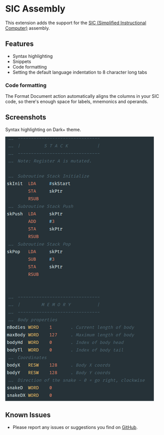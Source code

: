 # SIC Assembly

This extension adds the support for the [SIC (Simplified Instructional Computer)](https://en.wikipedia.org/wiki/Simplified_Instructional_Computer) assembly.

## Features

- Syntax highlighting
- Snippets
- Code formatting
- Setting the default language indentation to 8 character long tabs

### Code formatting
The Format Document action automatically aligns the columns in your SIC code, so there's enough space for labels, mnemonics and operands.

## Screenshots
Syntax highlighting on Dark+ theme.

![Syntax highlighting example](./images/syntax_highlighting.png)

## Known Issues

- Please report any issues or suggestions you find on [GitHub](https://github.com/jakoberzar/vscode-sic-assembly/issues).